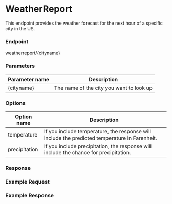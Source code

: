 # WeatherReport
This endpoint provides the weather forecast for the next hour of a specific city in the US.

### Endpoint
weatherreport/{cityname}

### Parameters
| Parameter name  | Description                         |
| --- | --- |
| {cityname} | The name of the city you want to look up | 

### Options
| Option name     | Description                         |
| --- | --- |
| temperature   | If you include temperature, the response will include the predicted temperature in Farenheit. |
| precipitation | If you include precipitation, the response will include the chance for precipitation. |

### Response


### Example Request


### Example Response
